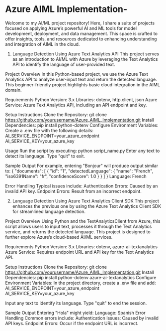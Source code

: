 # Azure AIML Implementation-
Welcome to my AI/ML project repository! Here, I share a suite of projects focused on applying Azure’s powerful AI and ML tools for model development, deployment, and data management. This space is crafted to offer insights, tools, and resources dedicated to enhancing understanding and integration of AIML in the cloud.

1. Language Detection Using Azure Text Analytics API
This project serves as an introduction to AI/ML with Azure by leveraging the Text Analytics API to identify the language of user-provided text.

Project Overview
In this Python-based project, we use the Azure Text Analytics API to analyze user-input text and return the detected language. This beginner-friendly project highlights basic cloud integration in the AIML domain.

Requirements
Python Version: 3.x
Libraries: dotenv, http.client, json
Azure Service: Azure Text Analytics API, including an API endpoint and key.

Setup Instructions
Clone the Repository: git clone https://github.com/yourusername/Azure_AIML_Implementation.git
Install Dependencies: pip install python-dotenv
Configure Environment Variables:
Create a .env file with the following details: 
AI_SERVICE_ENDPOINT=your_azure_endpoint
AI_SERVICE_KEY=your_azure_key

Usage
Run the script by executing: python script_name.py
Enter any text to detect its language. Type "quit" to exit.

Sample Output
For example, entering "Bonjour" will produce output similar to:
{
  "documents": [
    {
      "id": "1",
      "detectedLanguage": {
        "name": "French",
        "iso6391Name": "fr",
        "confidenceScore": 1.0
      }
    }
  ]
}
Language: French

Error Handling
Typical issues include:
Authentication Errors: Caused by an invalid API key.
Endpoint Errors: Result from an incorrect endpoint.


2. Language Detection Using Azure Text Analytics Client SDK
This project enhances the previous one by using the Azure Text Analytics Client SDK for streamlined language detection.

Project Overview
Using Python and the TextAnalyticsClient from Azure, this script allows users to input text, processes it through the Text Analytics service, and returns the detected language. This project is designed to further explore Azure’s cloud-based AI/ML services.

Requirements
Python Version: 3.x
Libraries: dotenv, azure-ai-textanalytics
Azure Service: Requires endpoint URL and API key for the Text Analytics API.

Setup Instructions
Clone the Repository: git clone https://github.com/yourusername/Azure_AIML_Implementation.git
Install Dependencies: pip install python-dotenv azure-ai-textanalytics
Configure Environment Variables:
In the project directory, create a .env file and add: 
AI_SERVICE_ENDPOINT=your_azure_endpoint
AI_SERVICE_KEY=your_azure_key

Input any text to identify its language. Type "quit" to end the session.

Sample Output
Entering "Hola" might yield:
Language: Spanish
Error Handling
Common errors include:
Authentication Issues: Caused by invalid API keys.
Endpoint Errors: Occur if the endpoint URL is incorrect.
